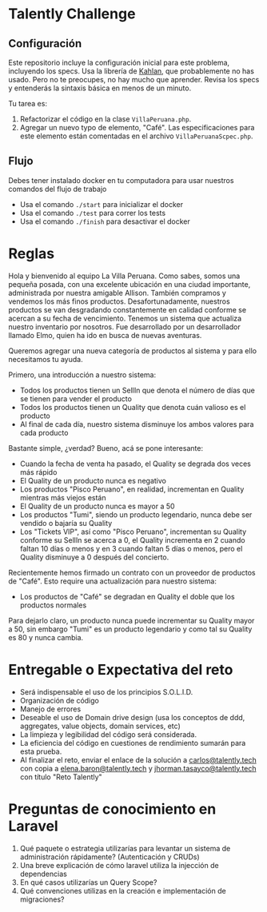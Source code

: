 # Talently Challenge

## Configuración

Este repositorio incluye la configuración inicial para este problema, incluyendo los specs. Usa la librería de [Kahlan](http://kahlan.readthedocs.org/en/latest/), que probablemente no has usado. Pero no te preocupes, no hay mucho que aprender. Revisa los specs y entenderás la sintaxis básica en menos de un minuto.

Tu tarea es:

1. Refactorizar el código en la clase `VillaPeruana.php`.
2. Agregar un nuevo typo de elemento, "Café". Las especificaciones para este elemento están comentadas en el archivo `VillaPeruanaScpec.php`.

## Flujo

Debes tener instalado docker en tu computadora para usar nuestros comandos del flujo de trabajo

- Usa el comando `./start` para inicializar el docker
- Usa el comando `./test` para correr los tests
- Usa el comando `./finish` para desactivar el docker

# Reglas

Hola y bienvenido al equipo La Villa Peruana. Como sabes, somos una pequeña posada, con una excelente ubicación en una ciudad importante, administrada por nuestra amigable Allison. También compramos y vendemos los más finos productos. Desafortunadamente, nuestros productos se van desgradando constantemente en calidad conforme se acercan a su fecha de vencimiento. Tenemos un sistema que actualiza nuestro inventario por nosotros. Fue desarrollado por un desarrollador llamado Elmo, quien ha ido en busca de nuevas aventuras.

Queremos agregar una nueva categoría de productos al sistema y para ello necesitamos tu ayuda.

Primero, una introducción a nuestro sistema:

- Todos los productos tienen un SellIn que denota el número de días que se tienen para vender el producto
- Todos los productos tienen un Quality que denota cuán valioso es el producto
- Al final de cada día, nuestro sistema disminuye los ambos valores para cada producto

Bastante simple, ¿verdad? Bueno, acá se pone interesante:

- Cuando la fecha de venta ha pasado, el Quality se degrada dos veces más rápido
- El Quality de un producto nunca es negativo
- Los productos "Pisco Peruano", en realidad, incrementan en Quality mientras más viejos están
- El Quality de un producto nunca es mayor a 50
- Los productos "Tumi", siendo un producto legendario, nunca debe ser vendido o bajaría su Quality
- Los "Tickets VIP", así como "Pisco Peruano", incrementan su Quality conforme su SellIn se acerca a 0, el Quality incrementa en 2 cuando faltan 10 días o menos y en 3 cuando faltan 5 días o menos, pero el Quality disminuye a 0 después del concierto.

Recientemente hemos firmado un contrato con un proveedor de productos de "Café". Esto require una actualización para nuestro sistema:

- Los productos de "Café" se degradan en Quality el doble que los productos normales

Para dejarlo claro, un producto nunca puede incrementar su Quality mayor a 50, sin embargo "Tumi" es un producto legendario y como tal su Quality es 80 y nunca cambia.

# Entregable o Expectativa del reto
- Será indispensable el uso de los principios S.O.L.I.D.
- Organización de código
- Manejo de errores
- Deseable el uso de Domain drive design (usa los conceptos de ddd, aggregates, value objects, domain services, etc)
- La limpieza y legibilidad del código será considerada.
- La eficiencia del código en cuestiones de rendimiento sumarán para esta prueba.
- Al finalizar el reto, enviar el enlace de la solución a carlos@talently.tech con copia a elena.baron@talently.tech y jhorman.tasayco@talently.tech con título "Reto Talently"

# Preguntas de conocimiento en Laravel

1. Qué paquete o estrategia utilizarías para levantar un sistema de administración rápidamente? (Autenticación y CRUDs)
2. Una breve explicación de cómo laravel utiliza la injección de dependencias
3. En qué casos utilizarías un Query Scope?
4. Qué convenciones utilizas en la creación e implementación de migraciones?
